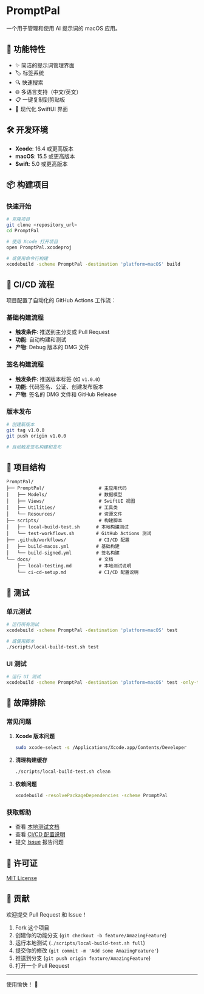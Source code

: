 # PromptPal

一个用于管理和使用 AI 提示词的 macOS 应用。

## 🚀 功能特性

- ✨ 简洁的提示词管理界面
- 🏷️ 标签系统
- 🔍 快速搜索
- 🌐 多语言支持（中文/英文）
- 📋 一键复制到剪贴板
- 🎨 现代化 SwiftUI 界面

## 🛠️ 开发环境

- **Xcode**: 16.4 或更高版本
- **macOS**: 15.5 或更高版本
- **Swift**: 5.0 或更高版本

## 📦 构建项目

### 快速开始

```bash
# 克隆项目
git clone <repository_url>
cd PromptPal

# 使用 Xcode 打开项目
open PromptPal.xcodeproj

# 或使用命令行构建
xcodebuild -scheme PromptPal -destination 'platform=macOS' build
```

## 🔄 CI/CD 流程

项目配置了自动化的 GitHub Actions 工作流：

### 基础构建流程

- **触发条件**: 推送到主分支或 Pull Request
- **功能**: 自动构建和测试
- **产物**: Debug 版本的 DMG 文件

### 签名构建流程

- **触发条件**: 推送版本标签 (如 `v1.0.0`)
- **功能**: 代码签名、公证、创建发布版本
- **产物**: 签名的 DMG 文件和 GitHub Release

### 版本发布

```bash
# 创建新版本
git tag v1.0.0
git push origin v1.0.0

# 自动触发签名构建和发布
```

## 📁 项目结构

```
PromptPal/
├── PromptPal/                    # 主应用代码
│   ├── Models/                   # 数据模型
│   ├── Views/                    # SwiftUI 视图
│   ├── Utilities/                # 工具类
│   └── Resources/                # 资源文件
├── scripts/                      # 构建脚本
│   ├── local-build-test.sh      # 本地构建测试
│   └── test-workflows.sh        # GitHub Actions 测试
├── .github/workflows/            # CI/CD 配置
│   ├── build-macos.yml          # 基础构建
│   └── build-signed.yml         # 签名构建
└── docs/                         # 文档
    ├── local-testing.md          # 本地测试说明
    └── ci-cd-setup.md            # CI/CD 配置说明
```

## 🧪 测试

### 单元测试

```bash
# 运行所有测试
xcodebuild -scheme PromptPal -destination 'platform=macOS' test

# 或使用脚本
./scripts/local-build-test.sh test
```

### UI 测试

```bash
# 运行 UI 测试
xcodebuild -scheme PromptPal -destination 'platform=macOS' test -only-testing:PromptPalUITests
```

## 🐛 故障排除

### 常见问题

1. **Xcode 版本问题**
   ```bash
   sudo xcode-select -s /Applications/Xcode.app/Contents/Developer
   ```

2. **清理构建缓存**
   ```bash
   ./scripts/local-build-test.sh clean
   ```

3. **依赖问题**
   ```bash
   xcodebuild -resolvePackageDependencies -scheme PromptPal
   ```

### 获取帮助

- 查看 [本地测试文档](docs/local-testing.md)
- 查看 [CI/CD 配置说明](docs/ci-cd-setup.md)
- 提交 [Issue](../../issues) 报告问题

## 📝 许可证

[MIT License](LICENSE)

## 🤝 贡献

欢迎提交 Pull Request 和 Issue！

1. Fork 这个项目
2. 创建你的功能分支 (`git checkout -b feature/AmazingFeature`)
3. 运行本地测试 (`./scripts/local-build-test.sh full`)
4. 提交你的修改 (`git commit -m 'Add some AmazingFeature'`)
5. 推送到分支 (`git push origin feature/AmazingFeature`)
6. 打开一个 Pull Request

---

使用愉快！ 🎉 